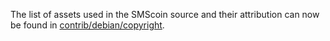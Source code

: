 The list of assets used in the SMScoin source and their attribution can now be found in [contrib/debian/copyright](../contrib/debian/copyright).
